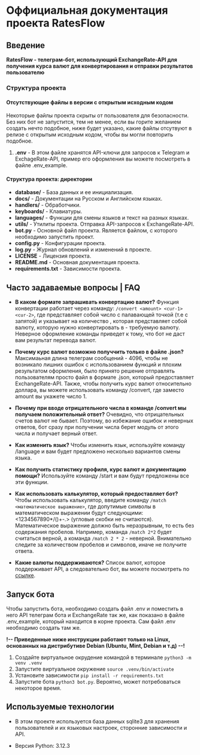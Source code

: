 # Оффициальная документация проекта RatesFlow
## Введение
**RatesFlow - телеграм-бот, использующий ExchangeRate-API для получения курса валют для конвертирования и отправки результатов пользователю**

### Структура проекта

#### Отсутствующие файлы в версии с открытым исходным кодом
Некоторые файлы проекта скрыты от пользователя для безопасности. Без них бот не запустится, тем не менее, если вы горите желанием создать нечто подобное, ниже будет указано, какие файлы отсутвуют в релизе с открытым исходным кодом, чтобы вы могли повторить подобное.

1. **.env** - В этом файле хранятся API-ключи для запросов к Telegram и ExchageRate-API, пример его оформления вы можете посмотреть в файле .env_example.

#### Структура проекта: директории
* **database/** - База данных и ее инициализация.
* **docs/** - Документации на Русском и Английском языках.
* **handlers/** - Обработчики.
* **keyboards/** - Клавиатуры.
* **languages/** - Функции для смены языков и текст на разных языках.
* **utils/** - Утилиты проекта. Отправка API-запросов к ExchangeRate-API.
* **bot.py** - Основной файл проекта. Является файлом, с которого необходимо запустить проект.
* **config.py** - Конфигурации проекта.
* **log.py** - Журнал обновлений и изменений в проекте.
* **LICENSE** - Лицензия проекта.
* **README.md** - Основная документация проекта.
* **requirements.txt** - Зависимости проекта.

## Часто задаваемые вопросы | FAQ
- **В каком формате запрашивать конвертацию валют?**
Функция конвертации работает через команду: ```/convert <amount> <cur-1> <cur-2>```, где <amount> представляет собой число с палавающей точкой (т.е с запятой) и указывает на количество <cur-1>, которая представляет собой валюту, которую нужно конвертировать в <cur-2> - требуемую валюту. Неверное оформление команды приведет к тому, что бот не даст вам результат перевода валют.

- **Почему курс валют возможно получчить только в файле .json?**
Максимаьная длина телеграм сообщений - 4096, чтобы не возникало лишних ошибок с использованием функций и плохим результатом оформления, было принято решение отправлять пользователям просто файл в формате .json, который предоставляет ExchangeRate-API. Также, чтобы получить курс валют относительно доллара, вы можете использовать команду /convert, где заместо amount вы укажете число 1.

- **Почему при вводе отрицательного числа <amount> в команде /convert мы получаем положительный ответ?**
Очевидно, что отрицательных счетов валют не бывает. Поэтому, во избежание ошибок и неверных ответов, бот сразу при получении числа <amount>
берет модуль от этого числа и получает верный ответ.

- **Как изменить язык?**
Чтобы изменить язык, используйте команду /language и вам будет предложено несколько вариантов смены языка.

- **Как получить статистику профиля, курс валют и документацию помощи?**
Используйте команду /start и вам будут предложены все эти функции.

- **Как использовать калькулятор, который предоставляет бот?**
Чтобы использовать калькулятор, введите команду `/match <математическое выражение>`, где допутимые символы в математическом выражении будут следующими:
<1234567890*/()+-.> (угловые скобки не считаются). Математическое выражение должно быть неразрывным, то есть без содержания пробелов. Например, команда `/match 2*2` будет считаться верной, а команда `/match 2 * 2` - неверной. Внимательно следите за количеством пробелов и символов, иначе не получите ответа.

- **Какие валюты поддерживаются?**
Список валют, которое поддерживает API, а следовательно бот, вы можете посмотреть по [ссылке](https://www.exchangerate-api.com/docs/supported-currencies).

## Запуск бота
Чтобы запустить бота, необходимо создать файл .env и поместить в него API телеграм бота и ExchangeRate так же, как показано в файле .env_example, который находится в корне проекта. Сам файл .env необходимо создать там же.

**!-- Приведенные ниже инструкции работают только на Linux, основанных на дистрибутиве Debian (Ubuntu, Mint, Debian и т.д) --!**

1. Создайте виртуальное окрудение командой в терминале `python3 -m venv .venv`
2. Запустите виртуальное окружение `source .venv/bin/activate`
3. Установите зависимости `pip install -r requirements.txt`
4. Запустите бота `python3 bot.py`. Вероятно, может потребоваться некоторое время.

## Используемые технологии
* В этом проекте используется база данных sqlite3 для хранения пользователей и их языковых настроек, сторонние зависимости и API. 

* Версия Python: 3.12.3
